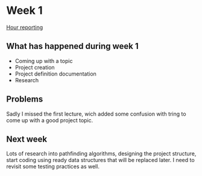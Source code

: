 # Week 1

[Hour reporting]()

## What has happened during week 1

* Coming up with a topic
* Project creation
* Project definition documentation
* Research


## Problems

Sadly I missed the first lecture, 
wich added some confusion with tring to come up with a good project topic.

## Next week

Lots of research into pathfinding algorithms, 
designing the project structure, 
start coding using ready data structures that will be replaced later.
I need to revisit some testing practices as well.

